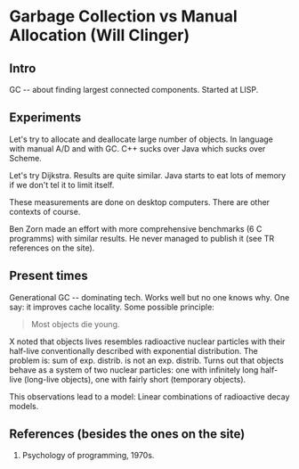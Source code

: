 # Garbage Collection vs Manual Allocation (Will Clinger)

## Intro

GC -- about finding largest connected components. Started at LISP.

## Experiments

Let's try to allocate and deallocate large number of objects. In language with
manual A/D and with GC. C++ sucks over Java which sucks over Scheme.

Let's try Dijkstra. Results are quite similar. Java starts to eat lots of memory
if we don't tel it to limit itself.

These measurements are done on desktop computers. There are other contexts of course.

Ben Zorn made an effort with more comprehensive benchmarks (6 C programms) with similar 
results. He never managed to publish it (see TR references on the site).

## Present times

Generational GC -- dominating tech. Works well but no one knows why. One say: it
improves cache locality. Some possible principle:

> Most objects die young.

X noted that objects lives resembles radioactive nuclear particles with their half-live
conventionally described with exponential distribution. The problem is: sum
of exp. distrib. is not an exp. distrib. Turns out that objects behave as a
system of two nuclear particles: one with infinitely long half-live (long-live 
objects), one with fairly short (temporary objects).

This observations lead to a model: Linear combinations of radioactive decay models.

## References (besides the ones on the site)

1. Psychology of programming, 1970s.

